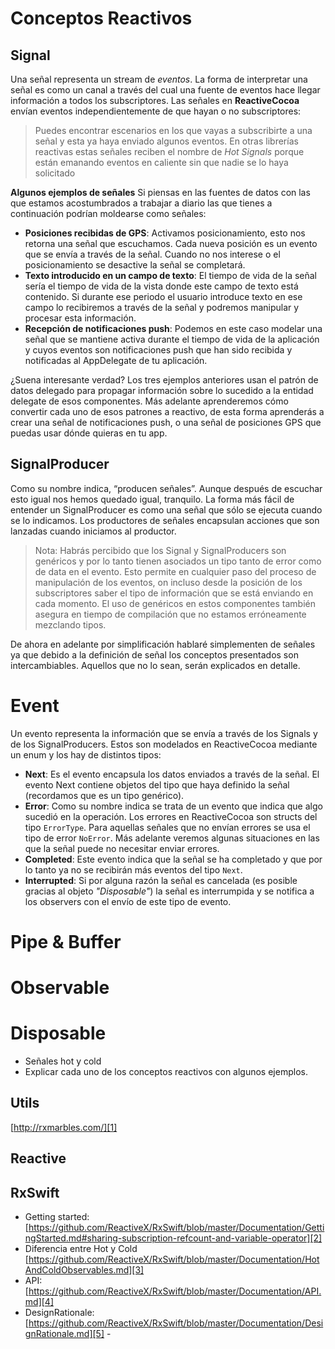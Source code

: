 # Conceptos Reactivos
## Signal
Una señal representa un stream de *eventos*. La forma de interpretar una señal es como un canal a través del cual una fuente de eventos hace llegar información a todos los subscriptores. Las señales en **ReactiveCocoa** envían eventos independientemente de que hayan o no subscriptores:

> Puedes encontrar escenarios en los que vayas a subscribirte a una señal y esta ya haya enviado algunos eventos. En otras librerías reactivas estas señales reciben el nombre de *Hot Signals* porque están emanando eventos en caliente sin que nadie se lo haya solicitado

**Algunos ejemplos de señales**
Si piensas en las fuentes de datos con las que estamos acostumbrados a trabajar a diario las que tienes a continuación podrían moldearse como señales:
- **Posiciones recibidas de GPS**: Activamos posicionamiento, esto nos retorna una señal que escuchamos. Cada nueva posición es un evento que se envía a través de la señal. Cuando no nos interese o el posicionamiento se desactive la señal se completará.
- **Texto introducido en un campo de texto**: El tiempo de vida de la señal sería el tiempo de vida de la vista donde este campo de texto está contenido. Si durante ese periodo el usuario introduce texto en ese campo lo recibiremos a través de la señal y podremos manipular y procesar esta información.
- **Recepción de notificaciones push**: Podemos en este caso modelar una señal que se mantiene activa durante el tiempo de vida de la aplicación y cuyos eventos son notificaciones push que han sido recibida y notificadas al AppDelegate de tu aplicación.

¿Suena interesante verdad? Los tres ejemplos anteriores usan el patrón de datos delegado para propagar información sobre lo sucedido a la entidad delegate de esos componentes. Más adelante aprenderemos cómo convertir cada uno de esos patrones a reactivo, de esta forma aprenderás a crear una señal de notificaciones push, o una señal de posiciones GPS que puedas usar dónde quieras en tu app.

## SignalProducer
Como su nombre indica, “producen señales”. Aunque después de escuchar esto igual nos hemos quedado igual, tranquilo. La forma más fácil de entender un SignalProducer es como una señal que sólo se ejecuta cuando se lo indicamos. Los productores de señales encapsulan acciones que son lanzadas cuando iniciamos al productor. 

> Nota: Habrás percibido que los Signal y SignalProducers son genéricos y por lo tanto tienen asociados un tipo tanto de error como de data en el evento. Esto permite en cualquier paso del proceso de manipulación de los eventos, on incluso desde la posición de los subscriptores saber el tipo de información que se está enviando en cada momento. El uso de genéricos en estos componentes también asegura en tiempo de compilación que no estamos erróneamente mezclando tipos. 

De ahora en adelante por simplificación hablaré simplementen de señales ya que debido a la definición de señal los conceptos presentados son intercambiables. Aquellos que no lo sean, serán explicados en detalle.

# Event
Un evento representa la información que se envía a través de los Signals y de los SignalProducers. Estos son modelados en ReactiveCocoa mediante un enum y los hay de distintos tipos:

- **Next**: Es el evento encapsula los datos enviados a través de la señal. El evento Next contiene objetos del tipo que haya definido la señal (recordamos que es un tipo genérico).
- **Error**: Como su nombre indica se trata de un evento que indica que algo sucedió en la operación. Los errores en ReactiveCocoa son structs del tipo `ErrorType`. Para aquellas señales que no envían errores se usa el tipo de error `NoError`. Más adelante veremos algunas situaciones en las que la señal puede no necesitar enviar errores.
- **Completed**: Este evento indica que la señal se ha completado y que por lo tanto ya no se recibirán más eventos del tipo `Next`. 
- **Interrupted**: Si por alguna razón la señal es cancelada (es posible gracias al objeto *"Disposable"*) la señal es interrumpida y se notifica a los observers con el envío de este tipo de evento.



# Pipe & Buffer

# Observable

# Disposable


- Señales hot y cold
- Explicar cada uno de los conceptos reactivos con algunos ejemplos.

## Utils
[http://rxmarbles.com/][1]

## Reactive

## RxSwift
- Getting started: [https://github.com/ReactiveX/RxSwift/blob/master/Documentation/GettingStarted.md#sharing-subscription-refcount-and-variable-operator][2]
- Diferencia entre Hot y Cold [https://github.com/ReactiveX/RxSwift/blob/master/Documentation/HotAndColdObservables.md][3]
- API: [https://github.com/ReactiveX/RxSwift/blob/master/Documentation/API.md][4]
- DesignRationale: [https://github.com/ReactiveX/RxSwift/blob/master/Documentation/DesignRationale.md][5]
\- 

[1]:	http://rxmarbles.com/
[2]:	https://github.com/ReactiveX/RxSwift/blob/master/Documentation/GettingStarted.md#sharing-subscription-refcount-and-variable-operator
[3]:	https://github.com/ReactiveX/RxSwift/blob/master/Documentation/HotAndColdObservables.md
[4]:	https://github.com/ReactiveX/RxSwift/blob/master/Documentation/API.md
[5]:	https://github.com/ReactiveX/RxSwift/blob/master/Documentation/DesignRationale.md
